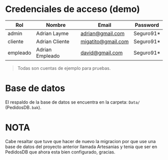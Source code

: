 ﻿# Credenciales de acceso (demo)

| Rol       | Nombre           | Email                 | Password  |
|----------|-------------------|-----------------------|-----------|
| admin    | Adrian Layme      | adrian@gmail.com      | Seguro91* |
| cliente  | Adrian Cliente    | migatito@gmail.com    | Seguro91* |
| empleado | Adrian Empleado   | david@gmail.com       | Seguro91* |

> Todas son cuentas de ejemplo para pruebas.

# Base de datos
El respaldo de la base de datos se encuentra en la carpeta: `Data/` (PedidosDB`.bak`).

# NOTA
Cabe resaltar que tuve que hacer de nuevo la migracion por que use 
una base de datos del proyecto anterior llamada Artesanias y tenia 
que ser en PedidosDB que ahora esta bien configurado, gracias.

